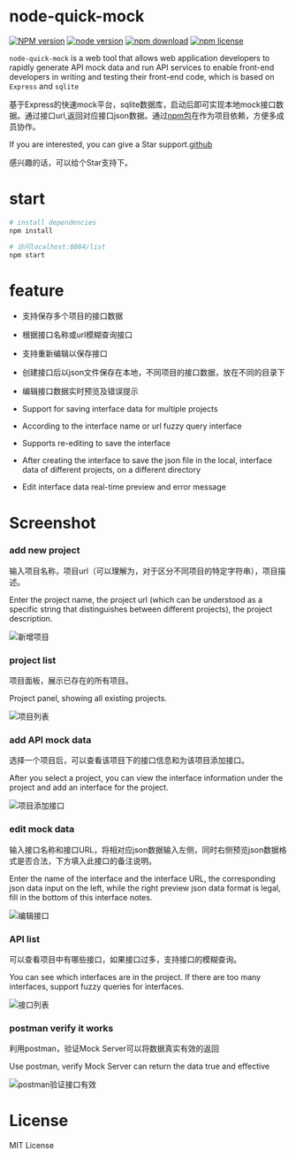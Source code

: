 # node-quick-mock
[![NPM version][npm-image]][npm-url]
[![node version][node-image]][node-url]
[![npm download][download-image]][download-url]
[![npm license][license-image]][download-url]

[npm-image]: https://img.shields.io/npm/v/node-quick-mock.svg?style=flat-square
[npm-url]: https://npmjs.org/package/node-quick-mock
[node-image]: https://img.shields.io/badge/node.js-%3E=_8.7.0-green.svg?style=flat-square
[node-url]: http://nodejs.org/download/
[download-image]: https://img.shields.io/npm/dm/node-quick-mock.svg?style=flat-square
[download-url]: https://npmjs.org/package/node-quick-mock
[license-image]: https://img.shields.io/npm/l/node-quick-mock.svg
`node-quick-mock` is a web tool that allows web application developers to rapidly generate API mock data and run API services to enable front-end developers in writing and testing their front-end code, which is based on `Express` and `sqlite`

基于Express的快速mock平台，sqlite数据库，启动后即可实现本地mock接口数据。通过接口url,返回对应接口json数据。通过[npm包](https://www.npmjs.com/package/node-quick-mock)在作为项目依赖，方便多成员协作。


If you are interested, you can give a Star support.[github](https://github.com/zouyifeng/node-quick-mock)

感兴趣的话，可以给个Star支持下。

# start

``` bash
# install dependencies
npm install

# 访问localhost:8084/list
npm start
```

# feature
* 支持保存多个项目的接口数据
* 根据接口名称或url模糊查询接口
* 支持重新编辑以保存接口
* 创建接口后以json文件保存在本地，不同项目的接口数据，放在不同的目录下
* 编辑接口数据实时预览及错误提示


* Support for saving interface data for multiple projects
* According to the interface name or url fuzzy query interface
* Supports re-editing to save the interface
* After creating the interface to save the json file in the local, interface data of different projects, on a different directory
* Edit interface data real-time preview and error message

# Screenshot

### add new project
输入项目名称，项目url（可以理解为，对于区分不同项目的特定字符串），项目描述。

Enter the project name, the project url (which can be understood as a specific string that distinguishes between different projects), the project description.


![新增项目](http://img.zouyifeng.cn/qm2.png)


### project list
项目面板，展示已存在的所有项目。

Project panel, showing all existing projects.


![项目列表](http://img.zouyifeng.cn/qm1.png)


### add API mock data
选择一个项目后，可以查看该项目下的接口信息和为该项目添加接口。

After you select a project, you can view the interface information under the project and add an interface for the project.


![项目添加接口](http://img.zouyifeng.cn/qm3.png)


### edit mock data
输入接口名称和接口URL，将相对应json数据输入左侧，同时右侧预览json数据格式是否合法，下方填入此接口的备注说明。

Enter the name of the interface and the interface URL, the corresponding json data input on the left, while the right preview json data format is legal, fill in the bottom of this interface notes.

![编辑接口](http://img.zouyifeng.cn/qm4.png)


### API list
可以查看项目中有哪些接口，如果接口过多，支持接口的模糊查询。

You can see which interfaces are in the project. If there are too many interfaces, support fuzzy queries for interfaces.


![接口列表](http://img.zouyifeng.cn/qm3.png)


### postman verify it works
利用postman，验证Mock Server可以将数据真实有效的返回

Use postman, verify Mock Server can return the data true and effective

![postman验证接口有效](http://img.zouyifeng.cn/qm5.png)

# License
MIT License


